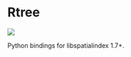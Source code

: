 Rtree
=====

![](https://travis-ci.org/Toblerity/rtree.svg)

Python bindings for libspatialindex 1.7+.

